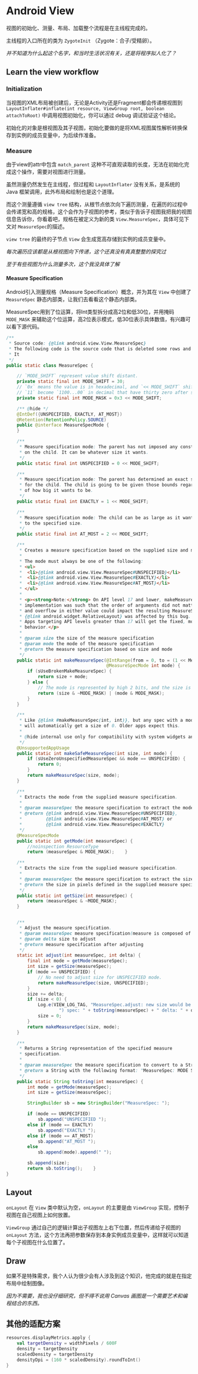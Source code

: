 # Android View

视图的初始化、测量、布局、加载整个流程是在主线程完成的。

主线程的入口所在的类为 `ZygoteInit` （Zygote：合子/受精卵）。

*并不知道为什么起这个名字，和当时生活状况有关，还是将程序拟人化了？*

## Learn the view workflow

### Initialization

当视图的XML布局被创建后，无论是Activity还是Fragment都会传递根视图到 `LayoutInflater#inflate(int resource, ViewGroup root, boolean attachToRoot)` 中调用视图初始化，你可以通过 debug 调试验证这个结论。

初始化的对象是根视图及其子视图，初始化要做的是将XML视图属性解析转换保存到实例的成员变量中，为后续作准备。

### Measure

由于view的attr中包含 `match_parent` 这种不可直观读取的长度，无法在初始化完成这个操作，需要对视图进行测量。

虽然测量仍然发生在主线程，但过程和 `LayoutInflater` 没有关系，是系统的 Java 框架调用，此外布局和绘制也是这个道理。

而这个测量遵循 `view tree` 结构，从根节点依次向下遍历测量，在遍历的过程中会传递宽和高的规格，这个会作为子视图的参考，类似于告诉子视图我把我的视图信息告诉你，你看着吧，规格在被定义为新的类 `View.MeasureSpec`，具体可见下文对 `MeasureSpec`的描述。

`view tree` 的最终的子节点 `View` 会生成宽高存储到实例的成员变量中。

*每次遍历应该都是从根视图向下传递，这个还真没有真真整整的探究过*

*至于有些视图为什么测量多次，这个我没具体了解*

#### Measure Specification

Android引入测量规格（Measure Specification）概念，并为其在 `View` 中创建了 `MeasureSpec` 静态内部类，让我们去看看这个静态内部类。

MeasureSpec用到了位运算，将Int类型拆分成高2位和低30位，并用掩码 `MODE_MASK` 来辅助这个位运算，高2位表示模式，低30位表示具体数值，有兴趣可以看下源代码。

```java
/**
 * Source code: {@link android.view.View.MeasureSpec}
 * The following code is the source code that is deleted some rows and added the other rows to make it readable.
 * It 
 */
public static class MeasureSpec {

    // `MODE_SHIFT` represent value shift distant.
    private static final int MODE_SHIFT = 30;
    // `0x` means the value is in hexadecimal, and `<< MODE_SHIFT` shift MODE_SHIFT(30) bits
    // `11` become `1100...00` in decimal that have thirty zero after shifting.
    private static final int MODE_MASK = 0x3 << MODE_SHIFT;

    /** @hide */
    @IntDef({UNSPECIFIED, EXACTLY, AT_MOST})
    @Retention(RetentionPolicy.SOURCE)
    public @interface MeasureSpecMode {
    }

    /**
     * Measure specification mode: The parent has not imposed any constraint
     * on the child. It can be whatever size it wants.
     */
    public static final int UNSPECIFIED = 0 << MODE_SHIFT;

    /**
     * Measure specification mode: The parent has determined an exact size
     * for the child. The child is going to be given those bounds regardless
     * of how big it wants to be.
     */
    public static final int EXACTLY = 1 << MODE_SHIFT;

    /**
     * Measure specification mode: The child can be as large as it wants up
     * to the specified size.
     */
    public static final int AT_MOST = 2 << MODE_SHIFT;

    /**
     * Creates a measure specification based on the supplied size and mode.
     *
     * The mode must always be one of the following:
     * <ul>
     *  <li>{@link android.view.View.MeasureSpec#UNSPECIFIED}</li>
     *  <li>{@link android.view.View.MeasureSpec#EXACTLY}</li>
     *  <li>{@link android.view.View.MeasureSpec#AT_MOST}</li>
     * </ul>
     *
     * <p><strong>Note:</strong> On API level 17 and lower, makeMeasureSpec's
     * implementation was such that the order of arguments did not matter
     * and overflow in either value could impact the resulting MeasureSpec.
     * {@link android.widget.RelativeLayout} was affected by this bug.
     * Apps targeting API levels greater than 17 will get the fixed, more strict
     * behavior.</p>
     *
     * @param size the size of the measure specification
     * @param mode the mode of the measure specification
     * @return the measure specification based on size and mode
     */
    public static int makeMeasureSpec(@IntRange(from = 0, to = (1 << MeasureSpec.MODE_SHIFT) - 1) int size,
                                      @MeasureSpecMode int mode) {
        if (sUseBrokenMakeMeasureSpec) {
            return size + mode;
        } else {
            // The mode is represented by high 2 bits, and the size is represented by low 30 bits
            return (size & ~MODE_MASK) | (mode & MODE_MASK);
        }
    }

    /**
     * Like {@link #makeMeasureSpec(int, int)}, but any spec with a mode of UNSPECIFIED
     * will automatically get a size of 0. Older apps expect this.
     *
     * @hide internal use only for compatibility with system widgets and older apps
     */
    @UnsupportedAppUsage
    public static int makeSafeMeasureSpec(int size, int mode) {
        if (sUseZeroUnspecifiedMeasureSpec && mode == UNSPECIFIED) {
            return 0;
        }
        return makeMeasureSpec(size, mode);
    }

    /**
     * Extracts the mode from the supplied measure specification.
     *
     * @param measureSpec the measure specification to extract the mode from
     * @return {@link android.view.View.MeasureSpec#UNSPECIFIED},
     *         {@link android.view.View.MeasureSpec#AT_MOST} or
     *         {@link android.view.View.MeasureSpec#EXACTLY}
     */
    @MeasureSpecMode
    public static int getMode(int measureSpec) {
        //noinspection ResourceType
        return (measureSpec & MODE_MASK);    }

    /**
     * Extracts the size from the supplied measure specification.
     *
     * @param measureSpec the measure specification to extract the size from
     * @return the size in pixels defined in the supplied measure specification
     */
    public static int getSize(int measureSpec) {
        return (measureSpec & ~MODE_MASK);
    }


    /**
     * Adjust the measure specification.
     * @param measureSpec measure specification(measure is composed of mode and size)
     * @param delta size to adjust
     * @return measure specification after adjusting
     */
    static int adjust(int measureSpec, int delta) {
        final int mode = getMode(measureSpec);
        int size = getSize(measureSpec);
        if (mode == UNSPECIFIED) {
            // No need to adjust size for UNSPECIFIED mode.
            return makeMeasureSpec(size, UNSPECIFIED);
        }
        size += delta;
        if (size < 0) {
            Log.e(VIEW_LOG_TAG, "MeasureSpec.adjust: new size would be negative! (" + size +
                    ") spec: " + toString(measureSpec) + " delta: " + delta);
            size = 0;
        }
        return makeMeasureSpec(size, mode);    
    }

    /**
     * Returns a String representation of the specified measure
     * specification.
     *
     * @param measureSpec the measure specification to convert to a String
     * @return a String with the following format: "MeasureSpec: MODE SIZE"
     */
    public static String toString(int measureSpec) {
        int mode = getMode(measureSpec);
        int size = getSize(measureSpec);

        StringBuilder sb = new StringBuilder("MeasureSpec: ");

        if (mode == UNSPECIFIED)
            sb.append("UNSPECIFIED ");
        else if (mode == EXACTLY)
            sb.append("EXACTLY ");
        else if (mode == AT_MOST)
            sb.append("AT_MOST ");
        else
            sb.append(mode).append(" ");

        sb.append(size);
        return sb.toString();    }
}
```

## Layout

`onLayout` 在 `View` 类中默认为空，`onLayout` 的主要是由 `ViewGroup` 实现，控制子视图在自己视图上如何放置。

`ViewGroup` 通过自己的逻辑计算出子视图左上右下位置，然后传递给子视图的 `onLayout` 方法，这个方法再把参数保存到本身实例成员变量中，这样就可以知道每个子视图在什么位置了。

## Draw

如果不是特殊需求，我个人认为很少会有人涉及到这个知识，他完成的就是在指定布局中绘制图像。

*因为不需要，我也没仔细研究，但不得不说用 Canvas 画图是一个需要艺术和编程结合的东西。*


## 其他的适配方案

```kotlin
resources.displayMetrics.apply {
    val targetDensity = widthPixels / 600F
    density = targetDensity
    scaledDensity = targetDensity
    densityDpi = (160 * scaledDensity).roundToInt()
}
```
